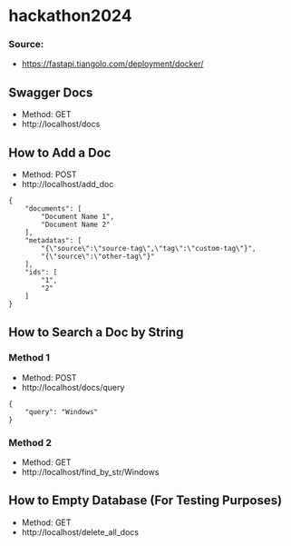 # hackathon2024

### Source:
  - https://fastapi.tiangolo.com/deployment/docker/

## Swagger Docs
- Method: GET
- http://localhost/docs

## How to Add a Doc
- Method: POST
- http://localhost/add_doc
```
{
	"documents": [
		"Document Name 1",
		"Document Name 2"
	],
	"metadatas": [
		"{\"source\":\"source-tag\",\"tag\":\"custom-tag\"}",
		"{\"source\":\"other-tag\"}"
	],
	"ids": [
		"1",
		"2"
	]
}
```


## How to Search a Doc by String
### Method 1
- Method: POST
- http://localhost/docs/query
```
{
	"query": "Windows"
}
```

### Method 2
- Method: GET
- http://localhost/find_by_str/Windows


## How to Empty Database (For Testing Purposes)
- Method: GET 
- http://localhost/delete_all_docs


